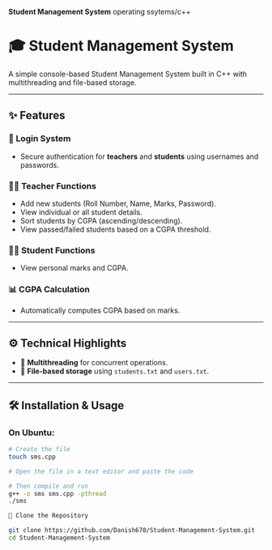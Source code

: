 **Student Management System** operating ssytems/c++

# 🎓 Student Management System

A simple console-based Student Management System built in C++ with multithreading and file-based storage.

---

## ✨ Features

### 🔐 Login System
- Secure authentication for **teachers** and **students** using usernames and passwords.

### 👨‍🏫 Teacher Functions
- Add new students (Roll Number, Name, Marks, Password).
- View individual or all student details.
- Sort students by CGPA (ascending/descending).
- View passed/failed students based on a CGPA threshold.

### 👨‍🎓 Student Functions
- View personal marks and CGPA.

### 📊 CGPA Calculation
- Automatically computes CGPA based on marks.

---

## ⚙️ Technical Highlights

- 🧵 **Multithreading** for concurrent operations.
- 📁 **File-based storage** using `students.txt` and `users.txt`.

---

## 🛠️ Installation & Usage

### On Ubuntu:

```bash
# Create the file
touch sms.cpp

# Open the file in a text editor and paste the code

# Then compile and run
g++ -o sms sms.cpp -pthread
./sms

📂 Clone the Repository

git clone https://github.com/Danish670/Student-Management-System.git
cd Student-Management-System
